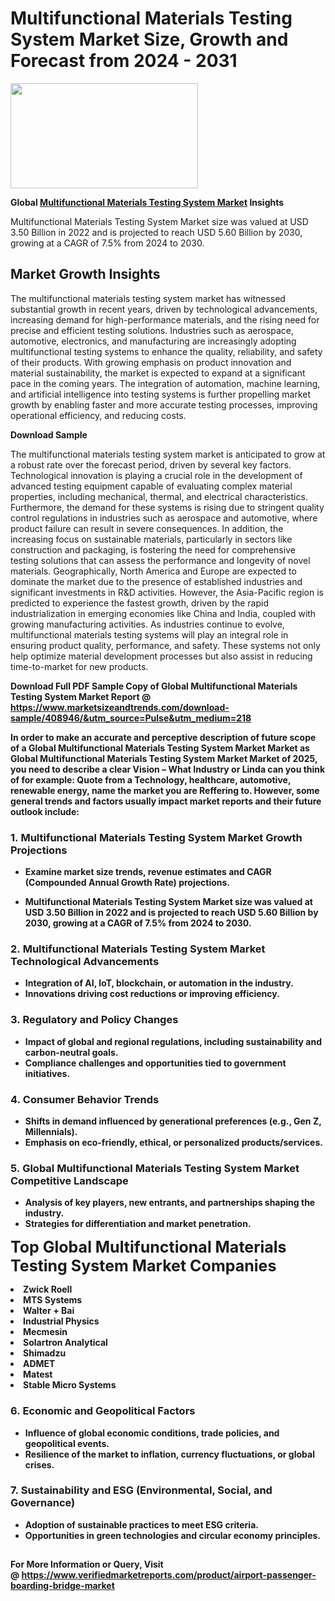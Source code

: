 <H1>Multifunctional Materials Testing System Market Size, Growth and Forecast from 2024 - 2031</H1><img class="aligncenter size-medium wp-image-584254" src="https://thirdeyenews.in/wp-content/uploads/2024/09/Global-Market-Research-300x168.jpeg" alt="" width="300" height="168" /><p><strong>Global&nbsp;<a href="https://www.marketsizeandtrends.com/download-sample/408946/&amp;utm_source=Pulse&amp;utm_medium=218">Multifunctional Materials Testing System Market</a> Insights</strong></p><p>Multifunctional Materials Testing System Market size was valued at USD 3.50 Billion in 2022 and is projected to reach USD 5.60 Billion by 2030, growing at a CAGR of 7.5% from 2024 to 2030.</p><p><h2>Market Growth Insights</h2> <p>The multifunctional materials testing system market has witnessed substantial growth in recent years, driven by technological advancements, increasing demand for high-performance materials, and the rising need for precise and efficient testing solutions. Industries such as aerospace, automotive, electronics, and manufacturing are increasingly adopting multifunctional testing systems to enhance the quality, reliability, and safety of their products. With growing emphasis on product innovation and material sustainability, the market is expected to expand at a significant pace in the coming years. The integration of automation, machine learning, and artificial intelligence into testing systems is further propelling market growth by enabling faster and more accurate testing processes, improving operational efficiency, and reducing costs.</p> <p><strong>Download Sample</strong></p> <p>The multifunctional materials testing system market is anticipated to grow at a robust rate over the forecast period, driven by several key factors. Technological innovation is playing a crucial role in the development of advanced testing equipment capable of evaluating complex material properties, including mechanical, thermal, and electrical characteristics. Furthermore, the demand for these systems is rising due to stringent quality control regulations in industries such as aerospace and automotive, where product failure can result in severe consequences. In addition, the increasing focus on sustainable materials, particularly in sectors like construction and packaging, is fostering the need for comprehensive testing solutions that can assess the performance and longevity of novel materials. Geographically, North America and Europe are expected to dominate the market due to the presence of established industries and significant investments in R&D activities. However, the Asia-Pacific region is predicted to experience the fastest growth, driven by the rapid industrialization in emerging economies like China and India, coupled with growing manufacturing activities. As industries continue to evolve, multifunctional materials testing systems will play an integral role in ensuring product quality, performance, and safety. These systems not only help optimize material development processes but also assist in reducing time-to-market for new products. <p><strong></p><p><span class=""><strong>Download Full PDF Sample Copy of Global Multifunctional Materials Testing System Market Report</strong> @ <a href="https://www.marketsizeandtrends.com/download-sample/408946/&amp;utm_source=Pulse&amp;utm_medium=218" target="_blank">https://www.marketsizeandtrends.com/download-sample/408946/&amp;utm_source=Pulse&amp;utm_medium=218</a></span></p><p>In order to make an accurate and perceptive description of future scope of a Global&nbsp;Multifunctional Materials Testing System Market Market as Global&nbsp;Multifunctional Materials Testing System Market Market of 2025, you need to describe a clear Vision &ndash; What Industry or Linda can you think of for example: Quote from a Technology, healthcare, automotive, renewable energy, name the market you are Reffering to. However, some general trends and factors usually impact market reports and their future outlook include:</p><h3>1.&nbsp;<strong>Multifunctional Materials Testing System Market Growth Projections</strong></h3><ul><li>Examine market size trends, revenue estimates and CAGR (Compounded Annual Growth Rate) projections.</li><li><p>Multifunctional Materials Testing System Market size was valued at USD 3.50 Billion in 2022 and is projected to reach USD 5.60 Billion by 2030, growing at a CAGR of 7.5% from 2024 to 2030.</p></li></ul><h3>2.&nbsp;<strong>Multifunctional Materials Testing System Market Technological Advancements</strong></h3><ul><li>Integration of AI, IoT, blockchain, or automation in the industry.</li><li>Innovations driving cost reductions or improving efficiency.</li></ul><h3>3.&nbsp;<strong>Regulatory and Policy Changes</strong></h3><ul><li>Impact of global and regional regulations, including sustainability and carbon-neutral goals.</li><li>Compliance challenges and opportunities tied to government initiatives.</li></ul><h3>4.&nbsp;<strong>Consumer Behavior Trends</strong></h3><ul><li>Shifts in demand influenced by generational preferences (e.g., Gen Z, Millennials).</li><li>Emphasis on eco-friendly, ethical, or personalized products/services.</li></ul><h3>5.&nbsp;<strong>Global Multifunctional Materials Testing System Market Competitive Landscape</strong></h3><ul><li>Analysis of key players, new entrants, and partnerships shaping the industry.</li><li>Strategies for differentiation and market penetration.</li></ul><p data-pm-slice="1 1 []"><span style="color: inherit; font-family: inherit; font-size: 25px;">Top Global Multifunctional Materials Testing System Market Companies</span></p><div class="" data-test-id=""><p><li>Zwick Roell</li><li> MTS Systems</li><li> Walter + Bai</li><li> Industrial Physics</li><li> Mecmesin</li><li> Solartron Analytical</li><li> Shimadzu</li><li> ADMET</li><li> Matest</li><li> Stable Micro Systems</li></p></div><h3>6.&nbsp;<strong>Economic and Geopolitical Factors</strong></h3><ul><li>Influence of global economic conditions, trade policies, and geopolitical events.</li><li>Resilience of the market to inflation, currency fluctuations, or global crises.</li></ul><h3>7.&nbsp;<strong>Sustainability and ESG (Environmental, Social, and Governance)</strong></h3><ul><li>Adoption of sustainable practices to meet ESG criteria.</li><li>Opportunities in green technologies and circular economy principles.</li></ul><h2><strong style="font-size: 14px;">For More Information or Query, Visit @&nbsp;</strong><a style="background-color: #ffffff; font-size: 14px;" href="https://www.marketsizeandtrends.com/report/multifunctional-materials-testing-system-market/" target="_blank">https://www.verifiedmarketreports.com/product/airport-passenger-boarding-bridge-market</a></h2>
